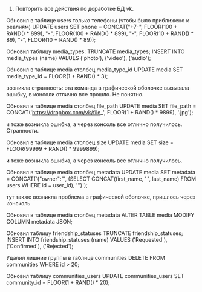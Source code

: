 1) Повторить все действия по доработке БД vk.

Обновил в таблице users только телефоны (чтобы было приближено к реалиям)
UPDATE users SET phone = CONCAT("+7-", FLOOR(100 + RAND() * 899), "-", FLOOR(100 + RAND() * 899), "-",
    FLOOR(10 + RAND() * 89), "-", FLOOR(10 + RAND() * 89));


Обновил таблицу media_types:
TRUNCATE media_types;
INSERT INTO media_types (name) VALUES ('photo'), ('video'), ('audio');

Обновил в таблице media столбец media_type_id
UPDATE media SET media_type_id = FLOOR(1 + RAND() * 3);

возникла странность: эта команда в графической оболочке вызывала ошибку, в консоли отлично все прошло. Не понятно.

Обновил в таблице media столбец file_path
UPDATE media SET file_path = CONCAT('https://dropbox.com/vk/file_', FLOOR(1 + RAND() * 9899), '.jpg');

и тоже возникла ошибка, а через консоль все отлично получилось. Странности.

Обновил в таблице media столбец size
UPDATE media SET size = FLOOR(99999 + RAND() * 9999899);

и тоже возникла ошибка, а через консоль все отлично получилось.

Обновил в таблице media столбец metadata
UPDATE media SET metadata = CONCAT('{"owner":"', (SELECT CONCAT(first_name, ' ', last_name) FROM users WHERE id = user_id), '"}');

тут также возникла проблема в графической оболочке, пришлось через консколь

Обновил в таблице media столбец metadata
ALTER TABLE media MODIFY COLUMN metadata JSON;

Обновил таблицу friendship_statuses
TRUNCATE friendship_statuses;
INSERT INTO friendship_statuses (name) VALUES ('Requested'), ('Confirmed'), ('Rejected');

Удалил лишние группы в таблице communities
DELETE FROM communities WHERE id > 20;

Обновил таблицу communities_users
UPDATE communities_users SET community_id = FLOOR(1 + RAND() * 20);


